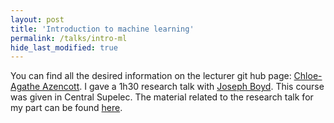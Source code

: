 ```yaml
---
layout: post
title: 'Introduction to machine learning'
permalink: /talks/intro-ml
hide_last_modified: true
---
```


You can find all the desired information on the lecturer git hub page: [Chloe-Agathe Azencott](https://github.com/chagaz/ma2823_2017).
I gave a 1h30 research talk with [Joseph Boyd](https://jcboyd.github.io/). This course was given in Central Supelec.
The material related to the research talk for my part can be found [here](https://cloud.mines-paristech.fr/index.php/s/gLPbwM6vBV3NYiW). 